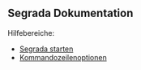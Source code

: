 ## Segrada Dokumentation

Hilfebereiche:

* [Segrada starten](run.md)
* [Kommandozeilenoptionen](command_line_options.md)


